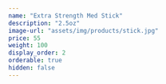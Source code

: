 ```yaml
---
name: "Extra Strength Med Stick"
description: "2.5oz"
image-url: "assets/img/products/stick.jpg"
price: 55
weight: 100
display_order: 2
orderable: true
hidden: false
---
```

